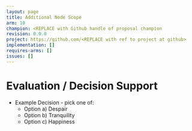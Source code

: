 ```yaml
---
layout: page
title: Additional Node Scope
arm: 10
champion: <REPLACE with Github handle of proposal champion
revision: 0.0.0
project: https://github.com/<REPLACE with ref to project at github>
implementation: []
requires-arms: []
issues: []
---
```


Evaluation / Decision Support
=============================
<!-- Include a decision tree or similar -->
* Example Decision - pick one of:
  * Option a) Despair
  * Option b) Tranquility
  * Option c) Happiness
